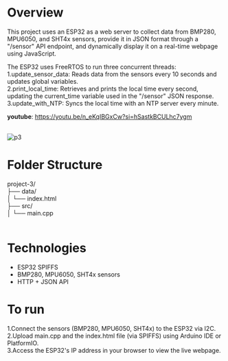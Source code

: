 # Overview
This project uses an ESP32 as a web server to collect data from BMP280, MPU6050, and SHT4x sensors, provide it in JSON format through a "/sensor" API endpoint, and dynamically display it on a real-time webpage using JavaScript.<br/>

The ESP32 uses FreeRTOS to run three concurrent threads:
<br/>
1.update_sensor_data: Reads data from the sensors every 10 seconds and updates global variables.
<br/>
2.print_local_time: Retrieves and prints the local time every second, updating the current_time variable used in the "/sensor" JSON response.
<br/>
3.update_with_NTP: Syncs the local time with an NTP server every minute.<br/>

**youtube**: https://youtu.be/n_eKqIBGxCw?si=hSastkBCULhc7ygm<br/><br/>

![p3](https://github.com/user-attachments/assets/3e3a1e67-bdc6-456d-9ac9-ba6e8d5024df)

# Folder Structure
project-3/
<br/>
├── data/
<br/>
│   └── index.html
<br/>
├── src/
<br/>
│   └── main.cpp
<br/><br/>

# Technologies
- ESP32 SPIFFS
- BMP280, MPU6050, SHT4x sensors
- HTTP + JSON API

# To run
1.Connect the sensors (BMP280, MPU6050, SHT4x) to the ESP32 via I2C.
<br/>
2.Upload main.cpp and the index.html file (via SPIFFS) using Arduino IDE or PlatformIO.
<br/>
3.Access the ESP32's IP address in your browser to view the live webpage.
